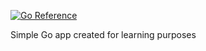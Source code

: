 [![Go Reference](https://pkg.go.dev/badge/github.com/kamilwrzyszcz/go_example.svg)](https://pkg.go.dev/github.com/kamilwrzyszcz/go_example)

Simple Go app created for learning purposes